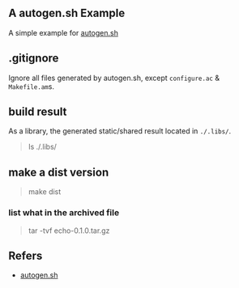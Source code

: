 ## A autogen.sh Example
A simple example for [autogen.sh](http://buildconf.brlcad.org/)

## .gitignore
Ignore all files generated by autogen.sh, except `configure.ac` & `Makefile.am`s.

## build result
As a library, the generated static/shared result located in `./.libs/`.
> ls ./.libs/

## make a dist version
> make dist

### list what in the archived file
> tar -tvf echo-0.1.0.tar.gz

## Refers
- [autogen.sh](https://sourceforge.net/projects/buildconf/)
